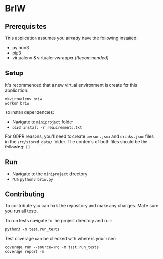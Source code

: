 # BrIW
## Prerequisites
This application assumes you already have the following installed:

- python3
- pip3
- virtualenv & virtualenvwrapper *(Recommended)*

## Setup
It's recommended that a new virtual environment is create for this application:
```
mkvirtualenv briw
workon briw
```
To install dependencies:
- Navigate to `miniproject` folder
- `pip3 install -r requirements.txt`

For GDPR reasons, you'll need to create `person.json` and `drinks.json` files in the `src/stored_data/` folder. The contents of both files should be the following:
`[]`

## Run
- Navigate to the `miniproject` directory
- run `python3 briw.py`

## Contributing
To contribute you can fork the repository and make any changes. Make sure you run all tests.  

To run tests navigate to the project directory and run:
```
python3 -m test.run_tests
```

Test coverage can be checked with where <user> is your user:
```
coverage run --source=src -m test.run_tests
coverage report -m  
```
